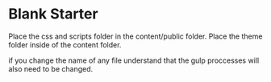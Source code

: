 # Blank Starter

Place the css and scripts folder in the content/public folder.
Place the theme folder inside of the content folder.

if you change the name of any file understand that the gulp proccesses will also need to be changed.

